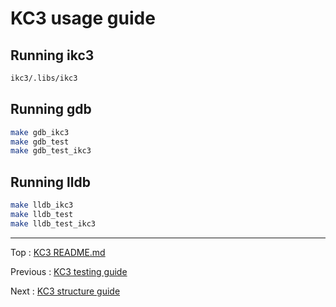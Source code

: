 # KC3 usage guide

## Running ikc3
```sh
ikc3/.libs/ikc3
```

## Running gdb
```sh
make gdb_ikc3
make gdb_test
make gdb_test_ikc3
```

## Running lldb
```sh
make lldb_ikc3
make lldb_test
make lldb_test_ikc3
```

---

Top : [KC3 README.md](README.md)

Previous : [KC3 testing guide](TESTING.md)

Next : [KC3 structure guide](STRUCTURE.md)
